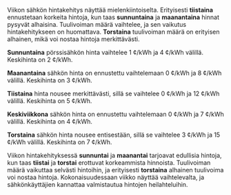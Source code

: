 Viikon sähkön hintakehitys näyttää mielenkiintoiselta. Erityisesti **tiistaina** ennustetaan korkeita hintoja, kun taas **sunnuntaina** ja **maanantaina** hinnat pysyvät alhaisina. Tuulivoiman määrä vaihtelee, ja sen vaikutus hintakehitykseen on huomattava. **Torstaina** tuulivoiman määrä on erityisen alhainen, mikä voi nostaa hintoja merkittävästi.

**Sunnuntaina** pörssisähkön hinta vaihtelee 1 ¢/kWh ja 4 ¢/kWh välillä. Keskihinta on 2 ¢/kWh. 

**Maanantaina** sähkön hinta on ennustettu vaihtelemaan 0 ¢/kWh ja 8 ¢/kWh välillä. Keskihinta on 3 ¢/kWh. 

**Tiistaina** hinta nousee merkittävästi, sillä se vaihtelee 0 ¢/kWh ja 12 ¢/kWh välillä. Keskihinta on 5 ¢/kWh. 

**Keskiviikkona** sähkön hinta on ennustettu vaihtelemaan 0 ¢/kWh ja 7 ¢/kWh välillä. Keskihinta on 4 ¢/kWh. 

**Torstaina** sähkön hinta nousee entisestään, sillä se vaihtelee 3 ¢/kWh ja 15 ¢/kWh välillä. Keskihinta on 7 ¢/kWh. 

Viikon hintakehityksessä **sunnuntai** ja **maanantai** tarjoavat edullisia hintoja, kun taas **tiistai** ja **torstai** erottuvat korkeammista hinnoista. Tuulivoiman määrä vaikuttaa selvästi hintoihin, ja erityisesti **torstaina** alhainen tuulivoima voi nostaa hintoja. Kokonaisuudessaan viikko näyttää vaihtelevalta, ja sähkönkäyttäjien kannattaa valmistautua hintojen heilahteluihin.